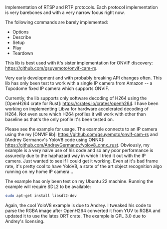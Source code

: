 Implementation of RTSP and RTP protocols. Each protocol implementation is very barebones and with a very narrow focus right now. 

The following commands are barely implemented:

* Options
* Describe
* Setup
* Play
* Teardown

This lib is best used with it's sister implementation for ONVIF discovery: https://github.com/gsuyemoto/onvif-cam-rs.

Very early development and with probably breaking API changes often. This lib has only been test to work with a single IP camera from Amazon -- a Topodome fixed IP camera which supports ONVIF.

Currently, the lib supports only software decoding of H264 using the [OpenH264 crate for Rust]: https://crates.io/crates/openh264. I have been working on implementing Libva for hardware accelerated decoding of H264. Not even sure which H264 profiles it will work with other than baseline as that's the only profile it's been tested on.

Please see the example for usage. The example connects to an IP camera using the my [ONVIF lib]: https://github.com/gsuyemoto/onvif-cam-rs and [Andrey Germanov's YoloV8 code using ONNX]: https://github.com/AndreyGermanov/yolov8_onnx_rust. Obviously, my example is a very naive use of his code and so any poor performance is assuredly due to the haphazard way in which I tried it out with the IP camera. Just wanted to see if I could get it working. Even at it's bad frame rate, it's pretty cool to have YoloV8, a state of the art object recognition algo running on my home IP camera...

The example has only been test on my Ubuntu 22 machine. Running the example will require SDL2 to be available:

```bash
sudo apt-get install libsdl2-dev
```

Again, the cool YoloV8 example is due to Andrey. I tweaked his code to parse the RGBA image after OpenH264 converted it from YUV to RGBA and updated it to use the lates ORT crate. The example is GPL 3.0 due to Andrey's licensing.
